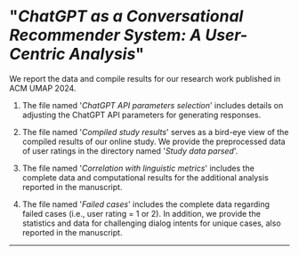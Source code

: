 # "_ChatGPT as a Conversational Recommender System: A User-Centric Analysis_"

We report the data and compile results for our research work published in ACM UMAP 2024. 

1. The file named '_ChatGPT API parameters selection_' includes details on adjusting the ChatGPT API parameters for generating responses. 

2. The file named '_Compiled study results_' serves as a bird-eye view of the compiled results of our online study. We provide the preprocessed data of user ratings in the directory named '_Study data parsed_'.   

3. The file named '_Correlation with linguistic metrics_' includes the complete data and computational results for the additional analysis reported in the manuscript.

4. The file named '_Failed cases_' includes the complete data regarding failed cases (i.e., user rating = 1 or 2). In addition, we provide the statistics and data for challenging dialog intents for unique cases, also reported in the manuscript.


-----------------------------------------
